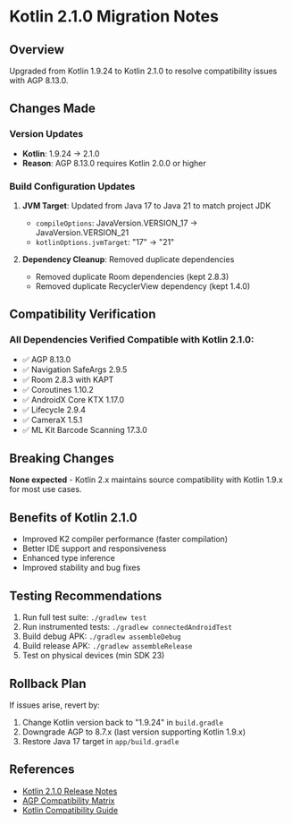 # Kotlin 2.1.0 Migration Notes

## Overview
Upgraded from Kotlin 1.9.24 to Kotlin 2.1.0 to resolve compatibility issues with AGP 8.13.0.

## Changes Made

### Version Updates
- **Kotlin**: 1.9.24 → 2.1.0
- **Reason**: AGP 8.13.0 requires Kotlin 2.0.0 or higher

### Build Configuration Updates
1. **JVM Target**: Updated from Java 17 to Java 21 to match project JDK
   - `compileOptions`: JavaVersion.VERSION_17 → JavaVersion.VERSION_21
   - `kotlinOptions.jvmTarget`: "17" → "21"

2. **Dependency Cleanup**: Removed duplicate dependencies
   - Removed duplicate Room dependencies (kept 2.8.3)
   - Removed duplicate RecyclerView dependency (kept 1.4.0)

## Compatibility Verification

### All Dependencies Verified Compatible with Kotlin 2.1.0:
- ✅ AGP 8.13.0
- ✅ Navigation SafeArgs 2.9.5
- ✅ Room 2.8.3 with KAPT
- ✅ Coroutines 1.10.2
- ✅ AndroidX Core KTX 1.17.0
- ✅ Lifecycle 2.9.4
- ✅ CameraX 1.5.1
- ✅ ML Kit Barcode Scanning 17.3.0

## Breaking Changes
**None expected** - Kotlin 2.x maintains source compatibility with Kotlin 1.9.x for most use cases.

## Benefits of Kotlin 2.1.0
- Improved K2 compiler performance (faster compilation)
- Better IDE support and responsiveness
- Enhanced type inference
- Improved stability and bug fixes

## Testing Recommendations
1. Run full test suite: `./gradlew test`
2. Run instrumented tests: `./gradlew connectedAndroidTest`
3. Build debug APK: `./gradlew assembleDebug`
4. Build release APK: `./gradlew assembleRelease`
5. Test on physical devices (min SDK 23)

## Rollback Plan
If issues arise, revert by:
1. Change Kotlin version back to "1.9.24" in `build.gradle`
2. Downgrade AGP to 8.7.x (last version supporting Kotlin 1.9.x)
3. Restore Java 17 target in `app/build.gradle`

## References
- [Kotlin 2.1.0 Release Notes](https://kotlinlang.org/docs/whatsnew21.html)
- [AGP Compatibility Matrix](https://developer.android.com/build/releases/gradle-plugin)
- [Kotlin Compatibility Guide](https://kotlinlang.org/docs/compatibility-guide-21.html)
